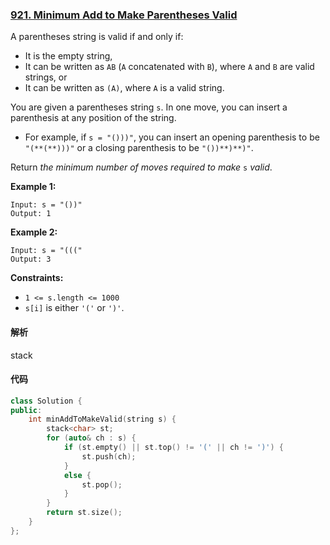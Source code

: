 ### [921. Minimum Add to Make Parentheses Valid](https://leetcode.com/problems/minimum-add-to-make-parentheses-valid/)

A parentheses string is valid if and only if:

- It is the empty string,
- It can be written as `AB` (`A` concatenated with `B`), where `A` and `B` are valid strings, or
- It can be written as `(A)`, where `A` is a valid string.

You are given a parentheses string `s`. In one move, you can insert a parenthesis at any position of the string.

- For example, if `s = "()))"`, you can insert an opening parenthesis to be `"(**(**)))"` or a closing parenthesis to be `"())**)**)"`.

Return *the minimum number of moves required to make* `s` *valid*.

 

**Example 1:**

```
Input: s = "())"
Output: 1
```

**Example 2:**

```
Input: s = "((("
Output: 3
```

 

**Constraints:**

- `1 <= s.length <= 1000`
- `s[i]` is either `'('` or `')'`.

#### 解析

stack

#### 代码

```c++
class Solution {
public:
    int minAddToMakeValid(string s) {
        stack<char> st;
        for (auto& ch : s) {
            if (st.empty() || st.top() != '(' || ch != ')') {
                st.push(ch);
            }
            else {
                st.pop();
            }
        }
        return st.size();
    }
};
```
